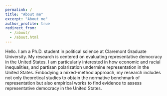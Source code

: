 ```yaml
---
permalink: /
title: "About me"
excerpt: "About me"
author_profile: true
redirect_from: 
  - /about/
  - /about.html
---
```


Hello. I am a Ph.D. student in political science at Claremont Graduate University. My research is centered on evaluating representative democracy in the United States. I am particularly interested in how economic and racial inequalities, and partisan polarization undermine representation in the United States. Embodying a mixed-method approach, my research includes not only theoretical studies to obtain the normative benchmark of representation but also empirical works to find evidence to assess representative democracy in the United States.
